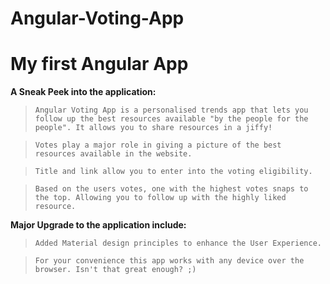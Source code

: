 # Angular-Voting-App

# My first Angular App

**A Sneak Peek into the application:**

>```Angular Voting App is a personalised trends app that lets you follow up the best resources available "by the people for the people". It allows you to share resources in a jiffy!```

>```Votes play a major role in giving a picture of the best resources available in the website.```

>```Title and link allow you to enter into the voting eligibility.```

>```Based on the users votes, one with the highest votes snaps to the top. Allowing you to follow up with the highly liked resource.```

**Major Upgrade to the application include:**

>```Added Material design principles to enhance the User Experience.```

>```For your convenience this app works with any device over the browser. Isn't that great enough? ;)``` 
